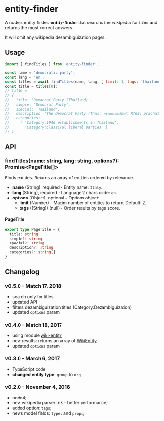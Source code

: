 # entity-finder

A nodejs entity finder. **entity-finder** that searchs the wikipedia for titles and returns the most correct answers.

It will omit any wikipedia dezambiguization pages.

## Usage

```js
import { findTitles } from 'entity-finder';

const name = 'democratic party';
const lang = 'en';
const titles = await findTitles(name, lang, { limit: 1, tags: 'thailand' });
const title = titles[0]:
// title =
// { 
//   title: 'Democrat Party (Thailand)',
//   simple: 'Democrat Party',
//   special: 'Thailand',
//   description: 'The Democrat Party (Thai: พรรคประชาธิปัตย์; RTGS: prachathipat) is a Thai political party...',
//   categories:
//     [ 'Category:1946 establishments in Thailand',
//       'Category:Classical liberal parties' ]
// }

```

## API

### findTitles(name: string, lang: string, options?): Promise<PageTitle[]>

Finds entities. Returns an array of entities ordered by relevance.

- **name** (String), required - Entity name: `Italy`.
- **lang** (String), required - Language 2 chars code: `en`.
- **options** (Object), optional - Options object:
  - **limit** (Number) - Maxim number of entities to return. Default: 2.
  - **tags** ([String]) (null) - Order results by tags score.

#### PageTitle

```ts
export type PageTitle = {
  title: string
  simple?: string
  special?: string
  description?: string
  categories?: string[]
}
```

## Changelog

### v0.5.0 - Match 17, 2018

- search only for titles
- updated API
- filters dezambiguization titles (Category:Dezambiguization)
- updated `options` param

### v0.4.0 - Match 18, 2017

- using module [wiki-entity](https://github.com/entitizer/wiki-entity-js)
- new results: returns an array of [WikiEntity](https://github.com/entitizer/wiki-entity-js#wikientity)
- updated `options` param

### v0.3.0 - March 6, 2017

- TypeScript code
- **changed entity type**: `group` to `org`

### v0.2.0 - November 4, 2016

- node4;
- new wikipedia parser: n3 - better performance;
- added option: `tags`;
- news model fields: `types` and `props`;
